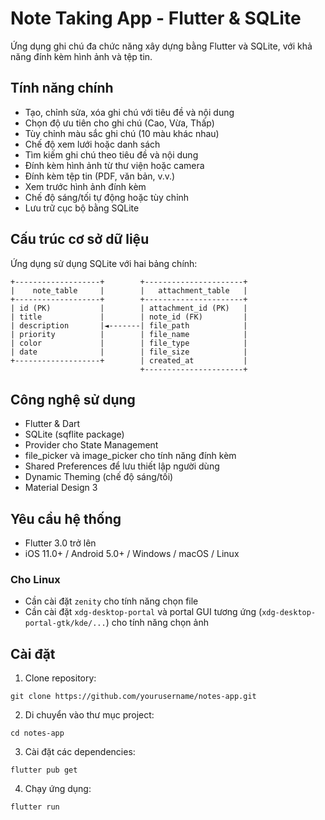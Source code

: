 # Note Taking App - Flutter & SQLite

Ứng dụng ghi chú đa chức năng xây dựng bằng Flutter và SQLite, với khả năng đính kèm hình ảnh và tệp tin.

## Tính năng chính

-   Tạo, chỉnh sửa, xóa ghi chú với tiêu đề và nội dung
-   Chọn độ ưu tiên cho ghi chú (Cao, Vừa, Thấp)
-   Tùy chỉnh màu sắc ghi chú (10 màu khác nhau)
-   Chế độ xem lưới hoặc danh sách
-   Tìm kiếm ghi chú theo tiêu đề và nội dung
-   Đính kèm hình ảnh từ thư viện hoặc camera
-   Đính kèm tệp tin (PDF, văn bản, v.v.)
-   Xem trước hình ảnh đính kèm
-   Chế độ sáng/tối tự động hoặc tùy chỉnh
-   Lưu trữ cục bộ bằng SQLite

## Cấu trúc cơ sở dữ liệu

Ứng dụng sử dụng SQLite với hai bảng chính:

```
+-------------------+        +----------------------+
|    note_table     |        |   attachment_table   |
+-------------------+        +----------------------+
| id (PK)           |        | attachment_id (PK)   |
| title             |        | note_id (FK)         |
| description       |◄-------| file_path            |
| priority          |        | file_name            |
| color             |        | file_type            |
| date              |        | file_size            |
+-------------------+        | created_at           |
                             +----------------------+
```

## Công nghệ sử dụng

-   Flutter & Dart
-   SQLite (sqflite package)
-   Provider cho State Management
-   file_picker và image_picker cho tính năng đính kèm
-   Shared Preferences để lưu thiết lập người dùng
-   Dynamic Theming (chế độ sáng/tối)
-   Material Design 3

## Yêu cầu hệ thống

-   Flutter 3.0 trở lên
-   iOS 11.0+ / Android 5.0+ / Windows / macOS / Linux

### Cho Linux

-   Cần cài đặt `zenity` cho tính năng chọn file
-   Cần cài đặt `xdg-desktop-portal` và portal GUI tương ứng (`xdg-desktop-portal-gtk/kde/...`) cho tính năng chọn ảnh

## Cài đặt

1. Clone repository:

```
git clone https://github.com/yourusername/notes-app.git
```

2. Di chuyển vào thư mục project:

```
cd notes-app
```

3. Cài đặt các dependencies:

```
flutter pub get
```

4. Chạy ứng dụng:

```
flutter run
```
